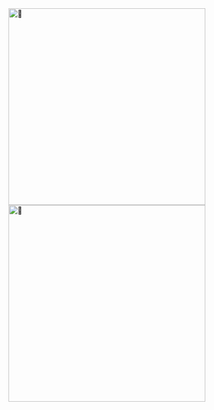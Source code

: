 <img align="left" width="390" alt="🦑" src="https://github.com/0xF6/0xF6/blob/master/metrics.svg">
<img align="left" width="390" alt="🦑" src="https://github.com/0xF6/0xF6/blob/master/metrics.plugin.achievements.svg">
